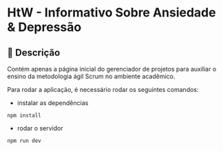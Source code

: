 # HtW - Informativo Sobre Ansiedade & Depressão
## :memo: Descrição
Contém apenas a página inicial do gerenciador de projetos para auxiliar o ensino da metodologia ágil Scrum no ambiente acadêmico.

Para rodar a aplicação, é necessário rodar os seguintes comandos:

* instalar as dependências
```
npm install
```
* rodar o servidor
```
npm run dev
```

